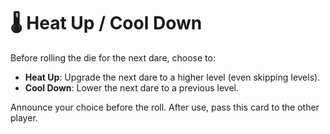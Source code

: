 # 🌡️ Heat Up / Cool Down

Before rolling the die for the next dare, choose to:

- **Heat Up**: Upgrade the next dare to a higher level (even skipping levels).
- **Cool Down**: Lower the next dare to a previous level.

Announce your choice before the roll. After use, pass this card to the other player.
